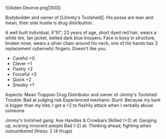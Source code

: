 ![[Aiden Devirve.png|300]]

Bodybuilder and owner of [[Jimmy's Toolshed]]. His posse are lean and mean, their side hustle is drug distribution.

A well built individual, 5'10", 23 years of age, short dyed red hair, wears a white tee, tan jacket, belted dark blue trousers. Face is boxy in structure, broken nose, wears a silver chain around his neck, one of his hands has 3 replacement cybernetic fingers. Doesn't like you.

- Careful +0
- Clever +1
- Flashy +2
- Forceful +3
- Quick +2
- Sneaky +1

Aspects:
Mean Trappian Drug Distributor and owner of Jimmy's Toolshed
Trouble: Bad at judging risk
Experienced mechanic
Stunt: Because my bark is bigger than my bite, I get a +2 to flashily attack when I verbally abuse someone


Jimmy's toolshed gang:
Axe Handles & Crowbars
Skilled (+2) at: Ganging up, scaring innocent people
Bad (-2) at: Thinking ahead, fighting when outnumbered
Stress: 2 (4 thugs)